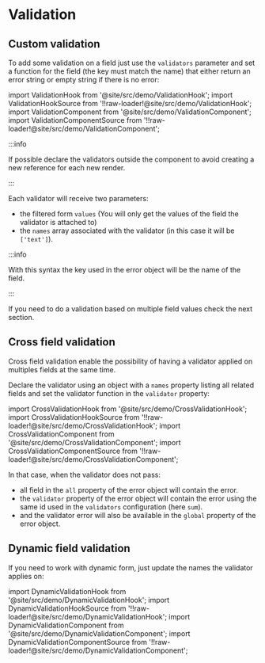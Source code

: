 # Validation

## Custom validation

To add some validation on a field just use the `validators` parameter and set a function for the field (the key must match the name) that either return an error string or empty string if there is no error:

import ValidationHook from '@site/src/demo/ValidationHook';
import ValidationHookSource from '!!raw-loader!@site/src/demo/ValidationHook';
import ValidationComponent from '@site/src/demo/ValidationComponent';
import ValidationComponentSource from '!!raw-loader!@site/src/demo/ValidationComponent';

<DemoTabs Component={ValidationComponent} Hook={ValidationHook} componentCode={ValidationComponentSource} componentMetastring="{5-8,20}" hookCode={ValidationHookSource} hookMetastring="{5-8,19}" />

:::info

If possible declare the validators outside the component to avoid creating a new reference for each new render.

:::

Each validator will receive two parameters:

- the filtered form `values` (You will only get the values of the field the validator is attached to)
- the `names` array associated with the validator (in this case it will be `['text']`).

:::info

With this syntax the key used in the error object will be the name of the field.

:::

If you need to do a validation based on multiple field values check the next section.

## Cross field validation

Cross field validation enable the possibility of having a validator applied on multiples fields at the same time.

Declare the validator using an object with a `names` property listing all related fields and set the validator function in the `validator` property:

import CrossValidationHook from '@site/src/demo/CrossValidationHook';
import CrossValidationHookSource from '!!raw-loader!@site/src/demo/CrossValidationHook';
import CrossValidationComponent from '@site/src/demo/CrossValidationComponent';
import CrossValidationComponentSource from '!!raw-loader!@site/src/demo/CrossValidationComponent';

<DemoTabs Component={CrossValidationComponent} Hook={CrossValidationHook} componentCode={CrossValidationComponentSource} componentMetastring="{5-13,25}" hookCode={CrossValidationHookSource} hookMetastring="{5-13,24}" />

In that case, when the validator does not pass:

- all field in the `all` property of the error object will contain the error.
- the `validator` property of the error object will contain the error using the same id used in the `validators` configuration (here `sum`).
- and the validator error will also be available in the `global` property of the error object.

## Dynamic field validation

If you need to work with dynamic form, just update the names the validator applies on:

import DynamicValidationHook from '@site/src/demo/DynamicValidationHook';
import DynamicValidationHookSource from '!!raw-loader!@site/src/demo/DynamicValidationHook';
import DynamicValidationComponent from '@site/src/demo/DynamicValidationComponent';
import DynamicValidationComponentSource from '!!raw-loader!@site/src/demo/DynamicValidationComponent';

<DemoTabs Component={DynamicValidationComponent} Hook={DynamicValidationHook} componentCode={DynamicValidationComponentSource} componentMetastring="{5-9,28}" hookCode={DynamicValidationHookSource} hookMetastring="{5-9,27}" />
